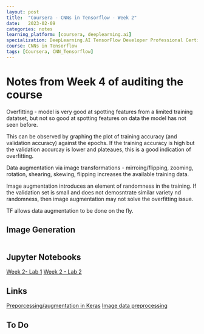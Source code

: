 ```yaml
---
layout: post
title:  "Coursera - CNNs in Tensorflow - Week 2"
date:   2023-02-09 
categories: notes
learning_platform: [coursera, deeplearning.ai]
specialization: DeepLearning.AI TensorFlow Developer Professional Certificate
course: CNNs in Tensorflow
tags: [Coursera, CNN_Tensorflow] 
---
```


# Notes from Week 4 of auditing the course

Overfitting - model is very good at spotting features from a limited training datatset, but not so good at spotting features on data the model has not seen before.

This can be observed by graphing the plot of training accuracy (and validation accuracy) against the epochs. If the training accuracy is high but the validation accurcay is lower and plateaues, this is a good indication of overfitting.

Data augmentation via image transformations - mirroing/flipping, zooming, rotation, shearing, skewing, flipping increases the available training data.

Image augmentation introduces an element of randomness in the training. If the validation set is small and does not demosntrate similar variety nd randomness, then image augmentation may not solve the overfitting issue.

TF allows data augmentation to be done on the fly.

## Image Generation

```python

```

## Jupyter Notebooks

[Week 2- Lab 1](https://github.com/https-deeplearning-ai/tensorflow-1-public/blob/main/C2/W2/ungraded_labs/C2_W2_Lab_1_cats_v_dogs_augmentation.ipynb)
[Week 2 - Lab 2](https://github.com/https-deeplearning-ai/tensorflow-1-public/blob/main/C2/W2/ungraded_labs/C2_W2_Lab_2_horses_v_humans_augmentation.ipynb)

## Links

[Preporcessing/augmentation in Keras](https://keras.io/api/layers/preprocessing_layers/)
[Image data preprocessing](https://keras.io/api/preprocessing/image/)

## To Do

